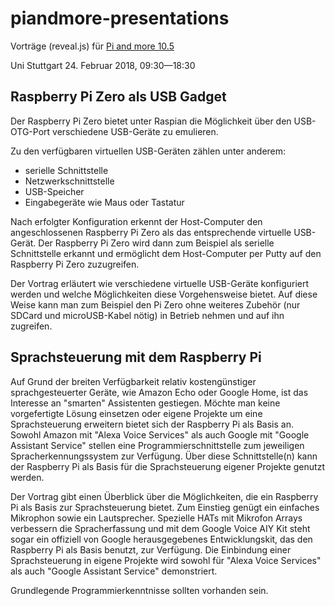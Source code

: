 # piandmore-presentations
Vorträge (reveal.js) für [Pi and more 10.5](https://piandmore.de/ "Pi and more")

Uni Stuttgart
24. Februar 2018, 09:30—18:30

## Raspberry Pi Zero als USB Gadget

Der Raspberry Pi Zero bietet unter Raspian die Möglichkeit über den
USB-OTG-Port verschiedene USB-Geräte zu emulieren.

Zu den verfügbaren virtuellen USB-Geräten zählen unter anderem:

- serielle Schnittstelle
- Netzwerkschnittstelle
- USB-Speicher
- Eingabegeräte wie Maus oder Tastatur

Nach erfolgter Konfiguration erkennt der Host-Computer den
angeschlossenen Raspberry Pi Zero als das entsprechende virtuelle
USB-Gerät. Der Raspberry Pi Zero wird dann zum Beispiel als serielle
Schnittstelle erkannt und ermöglicht dem Host-Computer per Putty auf
den Raspberry Pi Zero zuzugreifen.

Der Vortrag erläutert wie verschiedene virtuelle USB-Geräte
konfiguriert werden und welche Möglichkeiten diese Vorgehensweise
bietet. Auf diese Weise kann man zum Beispiel den Pi Zero ohne weiteres
Zubehör (nur SDCard und microUSB-Kabel nötig) in Betrieb nehmen und
auf ihn zugreifen.

## Sprachsteuerung mit dem Raspberry Pi

Auf Grund der breiten Verfügbarkeit relativ kostengünstiger
sprachgesteuerter Geräte, wie Amazon Echo oder Google Home, ist das
Interesse an "smarten" Assistenten gestiegen. Möchte man keine
vorgefertigte Lösung einsetzen oder eigene Projekte um eine
Sprachsteuerung erweitern bietet sich der Raspberry Pi als Basis an.
Sowohl Amazon mit "Alexa Voice Services" als auch Google mit "Google
Assistant Service" stellen eine Programmierschnittstelle zum jeweiligen
Spracherkennungssystem zur Verfügung. Über diese Schnittstelle(n) kann
der Raspberry Pi als Basis für die Sprachsteuerung eigener Projekte
genutzt werden.

Der Vortrag gibt einen Überblick über die Möglichkeiten, die ein
Raspberry Pi als Basis zur Sprachsteuerung bietet. Zum Einstieg genügt
ein einfaches Mikrophon sowie ein Lautsprecher. Spezielle HATs mit
Mikrofon Arrays verbessern die Spracherfassung und mit dem Google Voice
AIY Kit steht sogar ein offiziell von Google herausgegebenes
Entwicklungskit, das den Raspberry Pi als Basis benutzt, zur Verfügung.
Die Einbindung einer Sprachsteuerung in eigene Projekte wird sowohl für
"Alexa Voice Services" als auch "Google Assistant Service" demonstriert.

Grundlegende Programmierkenntnisse sollten vorhanden sein.
